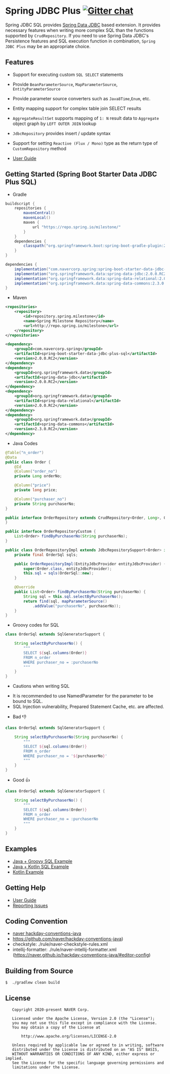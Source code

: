 # Spring JDBC Plus [![Gitter chat](https://badges.gitter.im/gitterHQ/gitter.png)](https://gitter.im/naver/spring-jdbc-plus)
Spring JDBC SQL provides [Spring Data JDBC](https://github.com/spring-projects/spring-data-jdbc) based extension.
It provides necessary features when writing more complex SQL than the functions supported by `CrudRepository`.
If you need to use Spring Data JDBC's Persistence features and SQL execution function in combination, `Spring JDBC Plus` may be an appropriate choice.

## Features
- Support for executing custom `SQL SELECT` statements
- Provide `BeanParameterSource`, `MapParameterSource`, `EntityParameterSource`
- Provide parameter source converters such as `Java8Time`,`Enum`, etc.
- Entity mapping support for complex table join SELECT results
- `AggregateResultSet` supports mapping of `1: N` result data to `Aggregate` object graph by `LEFT OUTER JOIN` lookup
- `JdbcRepository` provides insert / update syntax
- Support for setting `Reactive (Flux / Mono)` type as the return type of `CustomRepository` method

- [User Guide](https://github.com/naver/spring-jdbc-plus/wiki)

## Getting Started (Spring Boot Starter Data JDBC Plus SQL)
* Gradle
```gradle
buildscript {
    repositories {
        mavenCentral()
        mavenLocal()
        maven {
            url "https://repo.spring.io/milestone/"
        }
    }
    dependencies {
        classpath("org.springframework.boot:spring-boot-gradle-plugin:2.2.6.RELEASE")
    }
}

dependencies {
    implementation("com.navercorp.spring:spring-boot-starter-data-jdbc-plus-sql:2.0.0.RC2")
    implementation("org.springframework.data:spring-data-jdbc:2.0.0.RC2")
    implementation("org.springframework.data:spring-data-relational:2.0.0.RC2")
    implementation("org.springframework.data:spring-data-commons:2.3.0.RC2")
}
```

* Maven
```xml
<repositories>
    <repository>
        <id>repository.spring.milestone</id>
        <name>Spring Milestone Repository</name>
        <url>http://repo.spring.io/milestone</url>
    </repository>
</repositories>

<dependency>
	<groupId>com.navercorp.spring</groupId>
	<artifactId>spring-boot-starter-data-jdbc-plus-sql</artifactId>
	<version>2.0.0.RC2</version>
</dependency>
<dependency>
	<groupId>org.springframework.data</groupId>
	<artifactId>spring-data-jdbc</artifactId>
	<version>2.0.0.RC2</version>
</dependency>
<dependency>
	<groupId>org.springframework.data</groupId>
	<artifactId>spring-data-relational</artifactId>
	<version>2.0.0.RC2</version>
</dependency>
<dependency>
	<groupId>org.springframework.data</groupId>
	<artifactId>spring-data-commons</artifactId>
	<version>2.3.0.RC2</version>
</dependency>
```

* Java Codes

```java
@Table("n_order")
@Data
public class Order {
    @Id
    @Column("order_no")
    private Long orderNo;

    @Column("price")
    private long price;

    @Column("purchaser_no")
    private String purchaserNo;
}

public interface OrderRepository extends CrudRepository<Order, Long>, OrderRepositoryCustom {
}

public interface OrderRepositoryCustom {
    List<Order> findByPurchaserNo(String purchaserNo);
}

public class OrderRepositoryImpl extends JdbcRepositorySupport<Order> implements OrderRepositoryCustom {
	private final OrderSql sqls;

	public OrderRepositoryImpl(EntityJdbcProvider entityJdbcProvider) {
		super(Order.class, entityJdbcProvider);
		this.sql = sqls(OrderSql::new);
	}

	@Override
	public List<Order> findByPurchaserNo(String purchaserNo) {
		String sql = this.sql.selectByPurchaserNo();
		return find(sql, mapParameterSource()
			.addValue("purchaserNo", purchaserNo));
	}
}
```

* Groovy codes for SQL
```groovy
class OrderSql extends SqlGeneratorSupport {

    String selectByPurchaserNo() {
        """
        SELECT ${sql.columns(Order)}
        FROM n_order
        WHERE purchaser_no = :purchaserNo
        """
    }
}
```

* Cautions when writing SQL
- It is recommended to use NamedParameter for the parameter to be bound to SQL.
- SQL Injection vulnerability, Prepared Statement Cache, etc. are affected.

* Bad  :-1:
```groovy
class OrderSql extends SqlGeneratorSupport {

    String selectByPurchaserNo(String purchaserNo) {
        """
        SELECT ${sql.columns(Order)}
        FROM n_order
        WHERE purchaser_no = '${purchaserNo}'
        """
    }
}
```

* Good :+1:
```groovy
class OrderSql extends SqlGeneratorSupport {

    String selectByPurchaserNo() {
        """
        SELECT ${sql.columns(Order)}
        FROM n_order
        WHERE purchaser_no = :purchaserNo
        """
    }
}
```

## Examples
* [Java + Groovy SQL Example](./guide-projects/plus-sql-java-groovy-guide)
* [Java + Kotlin SQL Example](./guide-projects/plus-sql-java-kotlin-guide)
* [Kotlin Example](./guide-projects/plus-sql-kotlin-guide)

## Getting Help
- [User Guide](https://github.com/naver/spring-jdbc-plus/wiki)
- [Reporting Issues](https://github.com/naver/spring-jdbc-plus/issues)

## Coding Convention
- [naver hackday-conventions-java](https://naver.github.io/hackday-conventions-java/)
- https://github.com/naver/hackday-conventions-java)
- checkstyle: ./rule/naver-checkstyle-rules.xml
- intellij-formatter: ./rule/naver-intellij-formatter.xml (https://naver.github.io/hackday-conventions-java/#editor-config)

## Building from Source
```
$  ./gradlew clean build
```

## License

```
   Copyright 2020-present NAVER Corp.

   Licensed under the Apache License, Version 2.0 (the "License");
   you may not use this file except in compliance with the License.
   You may obtain a copy of the License at

       http://www.apache.org/licenses/LICENSE-2.0

   Unless required by applicable law or agreed to in writing, software
   distributed under the License is distributed on an "AS IS" BASIS,
   WITHOUT WARRANTIES OR CONDITIONS OF ANY KIND, either express or implied.
   See the License for the specific language governing permissions and
   limitations under the License.
```
